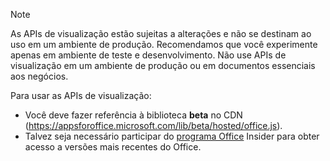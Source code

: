 > [!NOTE]
> As APIs de visualização estão sujeitas a alterações e não se destinam ao uso em um ambiente de produção. Recomendamos que você experimente apenas em ambiente de teste e desenvolvimento. Não use APIs de visualização em um ambiente de produção ou em documentos essenciais aos negócios.
>
> Para usar as APIs de visualização:
>
> - Você deve fazer referência à biblioteca **beta** no CDN (https://appsforoffice.microsoft.com/lib/beta/hosted/office.js).
> - Talvez seja necessário participar do [programa Office](https://products.office.com/office-insider) Insider para obter acesso a versões mais recentes do Office.